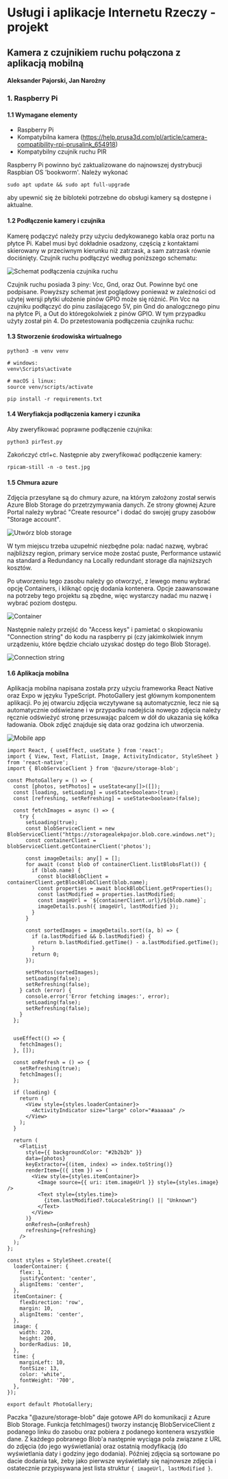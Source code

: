 # Usługi i aplikacje Internetu Rzeczy - projekt
## Kamera z czujnikiem ruchu połączona z aplikacją mobilną

#### Aleksander Pajorski, Jan Narożny

### 1. Raspberry Pi

#### 1.1 Wymagane elementy

- Raspberry Pi
- Kompatybilna kamera (https://help.prusa3d.com/pl/article/camera-compatibility-rpi-prusalink_654918)
- Kompatybilny czujnik ruchu PIR

Raspberry Pi powinno być zaktualizowane do najnowszej dystrybucji Raspbian OS 'bookworm'. Należy wykonać 

    sudo apt update && sudo apt full-upgrade

aby upewnić się że bibloteki potrzebne do obsługi kamery są dostępne i aktualne.

#### 1.2 Podłączenie kamery i czujnika

Kamerę podączyć należy przy użyciu dedykowanego kabla oraz portu na płytce Pi. Kabel musi być dokładnie osadzony, częścią z kontaktami skierowany w przeciwnym kierunku niż zatrzask, a sam zatrzask równie dociśnięty. Czujnik ruchu podłączyć według poniższego schematu:

![Schemat podłączenia czujnika ruchu](https://projects-static.raspberrypi.org/projects/physical-computing/248971027a596f3437da45bafd2bd8a8cc35cb95/en/images/pir_wiring.png)

Czujnik ruchu posiada 3 piny: Vcc, Gnd, oraz Out. Powinne być one podpisane. Powyższy schemat jest poglądowy ponieważ w zależności od użytej wersji płytki ułożenie pinów GPIO może się różnić. Pin Vcc na czujniku podłączyć do pinu zasilającego 5V, pin Gnd do analogcznego pinu na płytce Pi, a Out do któregokolwiek z pinów GPIO. W tym przypadku użyty został pin 4. Do przetestowania podłączenia czujnika ruchu: 

#### 1.3 Stworzenie środowiska wirtualnego

    python3 -m venv venv

    # windows:
    venv\Scripts\activate

    # macOS i linux:
    source venv/scripts/activate

    pip install -r requirements.txt

#### 1.4 Weryfiakcja podłączenia kamery i czunika

Aby zweryfikować poprawne podłączenie czujnika:
    
    python3 pirTest.py

Zakończyć ctrl+c. Następnie aby zweryfikować podłączenie kamery:

    rpicam-still -n -o test.jpg

#### 1.5 Chmura azure
Zdjęcia przesyłane są do chmury azure, na którym założony został serwis Azure Blob Storage do przetrzymywania danych. Ze strony głownej Azure Portal należy wybrać "Create resource" i dodać do swojej grupy zasobów "Storage account". 

![Utwórz blob storage](images/create-blob-storage.png)

W tym miejscu trzeba uzupełnić niezbędne pola: nadać nazwę, wybrać najbliższy region, primary service może zostać puste, Performance ustawić na standard a Redundancy na Locally redundant storage dla najniższych kosztów.

Po utworzeniu tego zasobu należy go otworzyć, z lewego menu wybrać opcję Containers, i kliknąć opcję dodania kontenera. Opcje zaawansowane na potrzeby tego projektu są zbędne, więc wystarczy nadać mu nazwę i wybrać poziom dostępu.

![Container](images/container.png)

Następnie należy przejść do "Access keys" i pamietać o skopiowaniu "Connection string" do kodu na raspberry pi (czy jakimkolwiek innym urządzeniu, które będzie chciało uzyskać dostęp do tego Blob Storage).

![Connection string](images/connection-string.png)

#### 1.6 Aplikacja mobilna
Aplikacja mobilna napisana została przy użyciu frameworka React Native oraz Expo w języku TypeScript. PhotoGallery jest głównym komponentem aplikacji. Po jej otwarciu zdjęcia wczytywane są automatycznie, lecz nie są automatycznie odświeżane i w przypadku nadejścia nowego zdjęcia należy ręcznie odświeżyć stronę przesuwając palcem w dół do ukazania się kółka ładowania. Obok zdjęć znajduje się data oraz godzina ich utworzenia.

![Mobile app](images/mobile-app.jpg)

```
import React, { useEffect, useState } from 'react';
import { View, Text, FlatList, Image, ActivityIndicator, StyleSheet } from 'react-native';
import { BlobServiceClient } from '@azure/storage-blob';

const PhotoGallery = () => {
  const [photos, setPhotos] = useState<any[]>([]);
  const [loading, setLoading] = useState<boolean>(true);
  const [refreshing, setRefreshing] = useState<boolean>(false);

  const fetchImages = async () => {
    try {
      setLoading(true);
      const blobServiceClient = new BlobServiceClient("https://storagealekpajor.blob.core.windows.net");
      const containerClient = blobServiceClient.getContainerClient('photos');
  
      const imageDetails: any[] = [];
      for await (const blob of containerClient.listBlobsFlat()) {
        if (blob.name) {
          const blockBlobClient = containerClient.getBlockBlobClient(blob.name);
          const properties = await blockBlobClient.getProperties();
          const lastModified = properties.lastModified;
          const imageUrl = `${containerClient.url}/${blob.name}`;
          imageDetails.push({ imageUrl, lastModified });
        }
      }
  
      const sortedImages = imageDetails.sort((a, b) => {
        if (a.lastModified && b.lastModified) {
          return b.lastModified.getTime() - a.lastModified.getTime();
        }
        return 0;
      });
  
      setPhotos(sortedImages);
      setLoading(false);
      setRefreshing(false);
    } catch (error) {
      console.error('Error fetching images:', error);
      setLoading(false);
      setRefreshing(false);
    }
  };
  

  useEffect(() => {
    fetchImages();
  }, []);

  const onRefresh = () => {
    setRefreshing(true);
    fetchImages();
  };

  if (loading) {
    return (
      <View style={styles.loaderContainer}>
        <ActivityIndicator size="large" color="#aaaaaa" />
      </View>
    );
  }

  return (
    <FlatList
      style={{ backgroundColor: "#2b2b2b" }}
      data={photos}
      keyExtractor={(item, index) => index.toString()}
      renderItem={({ item }) => (
        <View style={styles.itemContainer}>
          <Image source={{ uri: item.imageUrl }} style={styles.image} />
          <Text style={styles.time}>
            {item.lastModified?.toLocaleString() || "Unknown"}
          </Text>
        </View>
      )}
      onRefresh={onRefresh}
      refreshing={refreshing}
    />
  );
};

const styles = StyleSheet.create({
  loaderContainer: {
    flex: 1,
    justifyContent: 'center',
    alignItems: 'center',
  },
  itemContainer: {
    flexDirection: 'row',
    margin: 10,
    alignItems: 'center',
  },
  image: {
    width: 220,
    height: 200,
    borderRadius: 10,
  },
  time: {
    marginLeft: 10,
    fontSize: 13,
    color: 'white',
    fontWeight: '700',
  },
});

export default PhotoGallery;
```

Paczka "@azure/storage-blob" daje gotowe API do komunikacji z Azure Blob Storage. Funkcja fetchImages() tworzy instancję BlobServiceClient z podanego linku do zasobu oraz pobiera z podanego kontenera wszystkie dane. Z każdego pobranego Blob'a następnie wyciąga pola związane z URL do zdjęcia (do jego wyświetlania) oraz ostatnią modyfikacją (do wyświetlania daty i godziny jego dodania). Później zdjęcia są sortowane po dacie dodania tak, żeby jako pierwsze wyświetlały się najnowsze zdjęcia i ostatecznie przypisywana jest lista struktur ```{ imageUrl, lastModified }```.